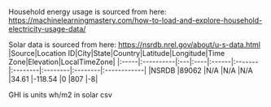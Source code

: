 Household energy usage is sourced from here:
https://machinelearningmastery.com/how-to-load-and-explore-household-electricity-usage-data/

Solar data is sourced from here:
https://nsrdb.nrel.gov/about/u-s-data.html
|Source|Location ID|City|State|Country|Latitude|Longitude|Time Zone|Elevation|LocalTimeZone|
|:-----|:----------|:---|:----|:------|:-------|:--------|:--------|:--------|:------------|
|NSRDB |89062      |N/A |N/A  |N/A    |34.61   |-118.54  |0        |807      |-8|

GHI is units wh/m2 in solar csv
